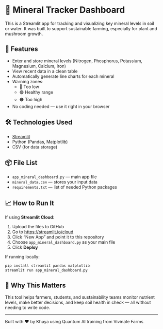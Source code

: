 # 🌿 Mineral Tracker Dashboard

This is a Streamlit app for tracking and visualizing key mineral levels in soil or water. It was built to support sustainable farming, especially for plant and mushroom growth.

## 🚀 Features

- Enter and store mineral levels (Nitrogen, Phosphorus, Potassium, Magnesium, Calcium, Iron)
- View recent data in a clean table
- Automatically generate line charts for each mineral
- Warning zones:
  - 🔴 Too low
  - 🟢 Healthy range
  - 🟠 Too high
- No coding needed — use it right in your browser

## 🛠️ Technologies Used

- [Streamlit](https://streamlit.io)
- Python (Pandas, Matplotlib)
- CSV (for data storage)

## 📦 File List

- `app_mineral_dashboard.py` — main app file
- `mineral_data.csv` — stores your input data
- `requirements.txt` — list of needed Python packages

## 📈 How to Run It

If using **Streamlit Cloud**:
1. Upload the files to GitHub
2. Go to https://streamlit.io/cloud
3. Click “New App” and point it to this repository
4. Choose `app_mineral_dashboard.py` as your main file
5. Click **Deploy**

If running locally:

```bash
pip install streamlit pandas matplotlib
streamlit run app_mineral_dashboard.py
```

## 🌱 Why This Matters

This tool helps farmers, students, and sustainability teams monitor nutrient levels, make better decisions, and keep soil health in check — all without needing to write code.

---
Built with ❤️ by Khaya using Quantum AI training from Vivinate Farms.
